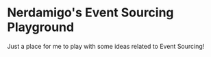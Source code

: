 # Nerdamigo's Event Sourcing Playground

Just a place for me to play with some ideas related to Event Sourcing!

